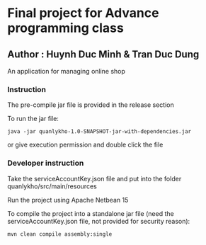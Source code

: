 # Final project for Advance programming class

## Author : Huynh Duc Minh & Tran Duc Dung

An application for managing online shop

### Instruction
The pre-compile jar file is provided in the release section

To run the jar file:
```
java -jar quanlykho-1.0-SNAPSHOT-jar-with-dependencies.jar
```

or give execution permission and double click the file

### Developer instruction

Take the serviceAccountKey.json file and put into the folder
quanlykho/src/main/resources

Run the project using Apache Netbean 15

To compile the project into a standalone jar file (need the serviceAccountKey.json file, not provided for security reason):
```
mvn clean compile assembly:single
```

